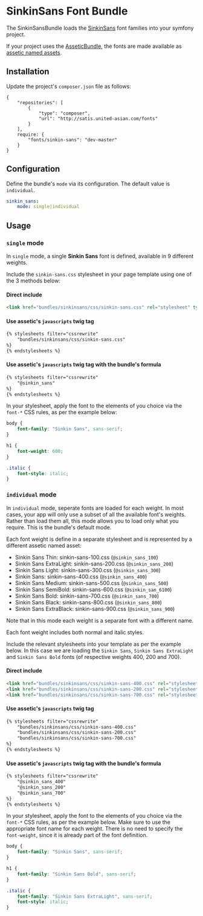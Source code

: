 SinkinSans Font Bundle
======================

The SinkinSansBundle loads the [SinkinSans](https://www.fontsquirrel.com/fonts/sinkin-sans) font families into your symfony project.

If your project uses the [AsseticBundle](http://symfony.com/doc/current/assetic/asset_management.html), the fonts are made available as [assetic named assets](http://symfony.com/doc/current/assetic/asset_management.html#using-named-assets).

Installation
------------

Update the project's `composer.json` file as follows:

```
{
	"repositories": [
		{
			"type": "composer",
			"url": "http://satis.united-asian.com/fonts"
		}
	],
	require: {
		"fonts/sinkin-sans": "dev-master"
	}
}
```

Configuration
-------------

Define the bundle's `mode` via its configuration. The default value is `individual`.

```yml
sinkin_sans:
	mode: single|individual
```

Usage
-----

### `single` mode

In `single` mode, a single **Sinkin Sans** font is defined, available in 9 different weights.

Include the `sinkin-sans.css` stylesheet in your page template using one of the 3 methods below:

#### Direct include
```html
<link href="bundles/sinkinsans/css/sinkin-sans.css" rel="stylesheet" type="text/css">
```

#### Use assetic's `javascripts` twig tag

```html
{% stylesheets filter="cssrewrite"
    "bundles/sinkinsans/css/sinkin-sans.css"
%}
{% endstylesheets %}
```

#### Use assetic's `javascripts` twig tag with the bundle's formula

```html
{% stylesheets filter="cssrewrite"
    "@sinkin_sans"
%}
{% endstylesheets %}
```

In your stylesheet, apply the font to the elements of you choice via the `font-*` CSS rules, as per the example below:

```css
body {
	font-family: "Sinkin Sans", sans-serif;
}

h1 {
	font-weight: 600;
}

.italic {
	font-style: italic;
}
```

### `individual` mode

In `individual` mode, seperate fonts are loaded for each weight. In most cases, your app will only use a subset of all the available font's weights. Rather than load them all, this mode allows you to load only what you require. This is the bundle's default mode.

Each font weight is define in a separate stylesheet and is represented by a different assetic named asset:

* Sinkin Sans Thin: sinkin-sans-100.css (`@sinkin_sans_100`)
* Sinkin Sans ExtraLight: sinkin-sans-200.css (`@sinkin_sans_200`)
* Sinkin Sans Light: sinkin-sans-300.css (`@sinkin_sans_300`)
* Sinkin Sans: sinkin-sans-400.css (`@sinkin_sans_400`)
* Sinkin Sans Medium: sinkin-sans-500.css (`@sinkin_sans_500`)
* Sinkin Sans SemiBold: sinkin-sans-600.css (`@sinkin_san_6100`)
* Sinkin Sans Bold: sinkin-sans-700.css (`@sinkin_sans_700`)
* Sinkin Sans Black: sinkin-sans-800.css (`@sinkin_sans_800`)
* Sinkin Sans ExtraBlack: sinkin-sans-900.css (`@sinkin_sans_900`)

Note that in this mode each weight is a separate font with a different name.

Each font weight includes both normal and italic styles.

Include the relevant stylesheets into your template as per the example below. In this case we are loading the `Sinkin Sans`, `Sinkin Sans ExtraLight` and `Sinkin Sans Bold` fonts (of respective weights 400, 200 and 700).

#### Direct include
```html
<link href="bundles/sinkinsans/css/sinkin-sans-400.css" rel="stylesheet" type="text/css">
<link href="bundles/sinkinsans/css/sinkin-sans-200.css" rel="stylesheet" type="text/css">
<link href="bundles/sinkinsans/css/sinkin-sans-700.css" rel="stylesheet" type="text/css">
```

#### Use assetic's `javascripts` twig tag

```html
{% stylesheets filter="cssrewrite"
    "bundles/sinkinsans/css/sinkin-sans-400.css"
    "bundles/sinkinsans/css/sinkin-sans-200.css"
    "bundles/sinkinsans/css/sinkin-sans-700.css"
%}
{% endstylesheets %}
```

#### Use assetic's `javascripts` twig tag with the bundle's formula

```html
{% stylesheets filter="cssrewrite"
    "@sinkin_sans_400"
    "@sinkin_sans_200"
    "@sinkin_sans_700"
%}
{% endstylesheets %}
```

In your stylesheet, apply the font to the elements of you choice via the `font-*` CSS rules, as per the example below. Make sure to use the appropriate font name for each weight. There is no need to specify the `font-weight`, since it is already part of the font definition.

```css
body {
	font-family: "Sinkin Sans", sans-serif;
}

h1 {
	font-family: "Sinkin Sans Bold", sans-serif;
}

.italic {
	font-family: "Sinkin Sans ExtraLight", sans-serif;
	font-style: italic;
}
```
